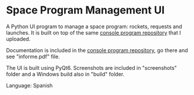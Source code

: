 # Space Program Management UI

A Python UI program to manage a space program: rockets, requests and launches. It is built on top of the same [console program repository](https://github.com/kigris/Space_Program_Management) that I uploaded.

Documentation is included in the [console program repository](https://github.com/kigris/Space_Program_Management), go there and see "informe.pdf" file.

The UI is built using PyQt6. Screenshots are included in "screenshots" folder and a Windows build also in "build" folder.

Language: Spanish
